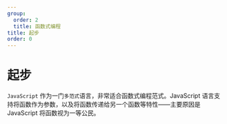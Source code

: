 ```yaml
---
group:
  order: 2
  title: 函数式编程
title: 起步
order: 0
---
```


# 起步

`JavaScript` 作为一门`多范式`语言，非常适合函数式编程范式。JavaScript 语言支持将函数作为参数，以及将函数传递给另一个函数等特性——主要原因是 JavaScript 将函数视为一等公民。
